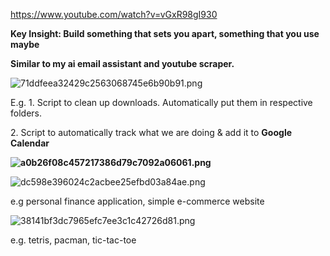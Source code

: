https://www.youtube.com/watch?v=vGxR98gI930

**Key Insight: Build something that sets you apart, something that you use maybe**

**Similar to my ai email assistant and youtube scraper.**

![71ddfeea32429c2563068745e6b90b91.png](71ddfeea32429c2563068745e6b90b91.png)

E.g. 1. Script to clean up downloads. Automatically put them in respective folders.

2\. Script to automatically track what we are doing & add it to **Google Calendar**

**![a0b26f08c457217386d79c7092a06061.png](a0b26f08c457217386d79c7092a06061.png)**

![dc598e396024c2acbee25efbd03a84ae.png](dc598e396024c2acbee25efbd03a84ae.png)

e.g personal finance application, simple e-commerce website

![38141bf3dc7965efc7ee3c1c42726d81.png](38141bf3dc7965efc7ee3c1c42726d81.png)

e.g. tetris, pacman, tic-tac-toe

&nbsp;